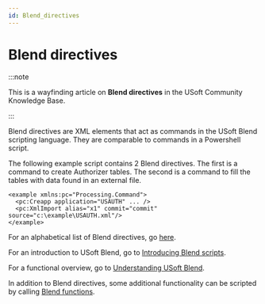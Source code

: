 ```yaml
---
id: Blend_directives
---
```


# Blend directives




:::note

This is a wayfinding article on **Blend directives** in the USoft Community Knowledge Base.

:::

Blend directives are XML elements that act as commands in the USoft Blend scripting language. They are comparable to commands in a Powershell script.

The following example script contains 2 Blend directives. The first is a command to create Authorizer tables. The second is a command to fill the tables with data found in an external file.

```language-xml
<example xmlns:pc="Processing.Command">
  <pc:Creapp application="USAUTH" ... />
  <pc:XmlImport alias="x1" commit="commit" source="c:\example\USAUTH.xml"/>
</example>
```

For an alphabetical list of Blend directives, go [here](/docs/Repositories/Blend_directives).

For an introduction to USoft Blend, go to [Introducing Blend scripts](/docs/Repositories/Blend_scripts_for_repository_management/Introducing_Blend_scripts.md).

For a functional overview, go to [Understanding USoft Blend](/docs/Repositories/Blend_scripts_for_repository_management/Understanding_USoft_Blend.md).

In addition to Blend directives, some additional functionality can be scripted by calling [Blend functions](/docs/Repositories/Blend_functions).

 